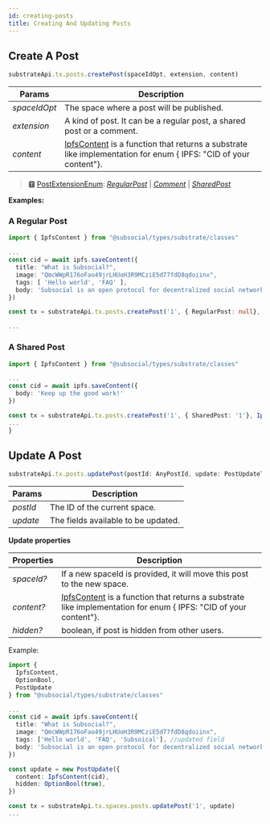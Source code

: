 ```yaml
---
id: creating-posts
title: Creating And Updating Posts
---
```


## Create A Post

```typescript
substrateApi.tx.posts.createPost(spaceIdOpt, extension, content)
```

| Params    | Description |
| ----------- | ----------- |
| _spaceIdOpt_ | The space where a post will be published. |
| _extension_ | A kind of post. It can be a regular post, a shared post or a comment. |
| _content_ | [IpfsContent](https://docs.subsocial.network/js-docs/js-sdk/interfaces/interfaces.reaction.html) is a function that returns a substrate like implementation for enum { IPFS: "CID of your content"}. |

> 🆃 [PostExtensionEnum](https://docs.subsocial.network/js-docs/js-sdk/modules.html#postextensionenum): [_RegularPost_](https://docs.subsocial.network/js-docs/js-sdk/classes/regularpost.html) | [_Comment_](https://docs.subsocial.network/js-docs/js-sdk/interfaces/interfaces.comment.html) | [_SharedPost_](https://docs.subsocial.network/js-docs/js-sdk/classes/sharedpost.html)

**Examples:**

### A Regular Post

```typescript
import { IpfsContent } from "@subsocial/types/substrate/classes"

...
const cid = await ipfs.saveContent({
  title: "What is Subsocial?",
  image: "QmcWWpR176oFao49jrLHUoH3R9MCziE5d77fdD8qdoiinx",
  tags: [ 'Hello world', 'FAQ' ],
  body: 'Subsocial is an open protocol for decentralized social networks and marketplaces. It`s built with Substrate and IPFS.'
})

const tx = substrateApi.tx.posts.createPost('1', { RegularPost: null}, IpfsContent(cid))

...
```

### A Shared Post

```typescript
import { IpfsContent } from "@subsocial/types/substrate/classes"

...
const cid = await ipfs.saveContent({
  body: 'Keep up the good work!'
})

const tx = substrateApi.tx.posts.createPost('1', { SharedPost: '1'}, IpfsContent(cid))
...
}
```

## Update A Post

```typescript
substrateApi.tx.posts.updatePost(postId: AnyPostId, update: PostUpdateType)
```

| Params    | Description |
| ----------- | ----------- |
| _postId_ | The ID of the current space. |
| _update_ | The fields available to be updated. |

**Update properties**

| Properties    | Description |
| ----------- | ----------- |
| _spaceId?_ | If a new spaceId is provided, it will move this post to the new space. |
| _content?_ | [IpfsContent](https://docs.subsocial.network/js-docs/js-sdk/interfaces/interfaces.reaction.html) is a function that returns a substrate like implementation for enum { IPFS: "CID of your content"}. |
| _hidden?_ | boolean, if post is hidden from other users. |



Example:

```typescript
import {
  IpfsContent, 
  OptionBool,
  PostUpdate
} from "@subsocial/types/substrate/classes"

...
const cid = await ipfs.saveContent({
  title: "What is Subsocial?",
  image: "QmcWWpR176oFao49jrLHUoH3R9MCziE5d77fdD8qdoiinx",
  tags: ['Hello world', 'FAQ', 'Subsoical'], //updated field
  body: 'Subsocial is an open protocol for decentralized social networks and marketplaces. It`s built with Substrate and IPFS.'
})

const update = new PostUpdate({
  content: IpfsContent(cid),
  hidden: OptionBool(true),
})

const tx = substrateApi.tx.spaces.posts.updatePost('1', update)
...
```
